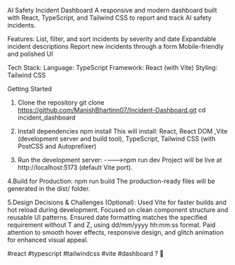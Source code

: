 AI Safety Incident Dashboard
A responsive and modern dashboard built with React, TypeScript, and Tailwind CSS to report and track AI safety incidents.

Features:
List, filter, and sort incidents by severity and date
Expandable incident descriptions
Report new incidents through a form
Mobile-friendly and polished UI

Tech Stack:
Language: TypeScript
Framework: React (with Vite)
Styling: Tailwind CSS

Getting Started
1. Clone the repository
git clone https://github.com/ManishBhartinn07/Incident-Dashboard.git
cd incident_dashboard

2. Install dependencies
npm install
This will install:
React, React DOM ,Vite (development server and build tool), TypeScript, Tailwind CSS (with PostCSS and Autoprefixer)

3. Run the development server: 
---->npm run dev
Project will be live at http://localhost:5173 (default Vite port).

4.Build for Production:
npm run build
The production-ready files will be generated in the dist/ folder.

5.Design Decisions & Challenges (Optional):
Used Vite for faster builds and hot reload during development.
Focused on clean component structure and reusable UI patterns.
Ensured date formatting matches the specified requirement without T and Z, using dd/mm/yyyy hh:mm:ss format.
Paid attention to smooth hover effects, responsive design, and glitch animation for enhanced visual appeal.

#react #typescript #tailwindcss #vite #dashboard ? 🎯


